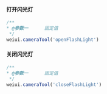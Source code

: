 #### 打开闪光灯
```js
/**
* @参数一      固定值
 */
weiui.cameraTool('openFlashLight')
```

#### 关闭闪光灯
```js
/**
* @参数一      固定值
 */
weiui.cameraTool('closeFlashLight')
```

